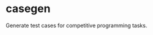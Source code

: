 # casegen
Generate test cases for competitive programming tasks.
<!--TODO: Add stuff to readme )-->
